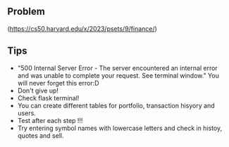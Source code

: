 ## Problem
(https://cs50.harvard.edu/x/2023/psets/9/finance/)

## Tips
* "500 Internal Server Error - The server encountered an internal error and was unable to complete your request. See terminal window." You will never forget this error:D
* Don't give up!
* Check flask terminal!
* You can create different tables for portfolio, transaction hisyory and users. 
* Test after each step !!!
* Try entering symbol names with lowercase letters and check in histoy, quotes and sell. 
